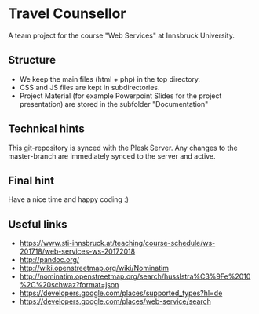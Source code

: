 # Travel Counsellor 

A team project for the course "Web Services" at Innsbruck University.


## Structure

* We keep the main files (html + php) in the top directory. 
* CSS and JS files are kept in subdirectories.
* Project Material (for example Powerpoint Slides for the project presentation) are stored in the subfolder "Documentation"


## Technical hints

This git-repository is synced with the Plesk Server. Any changes to the master-branch are immediately synced to the server and active. 


## Final hint
Have a nice time and happy coding :)

## Useful links

- https://www.sti-innsbruck.at/teaching/course-schedule/ws-201718/web-services-ws-20172018
- http://pandoc.org/
- http://wiki.openstreetmap.org/wiki/Nominatim
- http://nominatim.openstreetmap.org/search/husslstra%C3%9Fe%2010%2C%20schwaz?format=json
- https://developers.google.com/places/supported_types?hl=de
- https://developers.google.com/places/web-service/search
